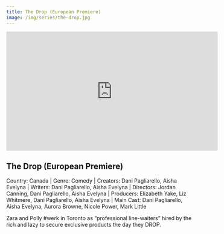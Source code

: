 ```yaml
---
title: The Drop (European Premiere) 
image: /img/series/the-drop.jpg
---
```

<iframe width="560" height="315" src="https://www.youtube.com/watch?v=9lrih624xBU" frameborder="0" allow="accelerometer; autoplay; encrypted-media; gyroscope; picture-in-picture" allowfullscreen></iframe>

## The Drop (European Premiere)
Country: Canada | Genre: Comedy | Creators: Dani Pagliarello, Aisha Evelyna | Writers: Dani Pagliarello, Aisha Evelyna | Directors: Jordan Canning, Dani Pagliarello, Aisha Evelyna | Producers: Elizabeth Yake, Liz Whitmere, Dani Pagliarello, Aisha Evelyna | Main Cast: Dani Pagliarello, Aisha Evelyna, Aurora Browne, Nicole Power, Mark Little

Zara and Polly #werk in Toronto as “professional line-waiters” hired by the rich and lazy to secure exclusive products the day they DROP.